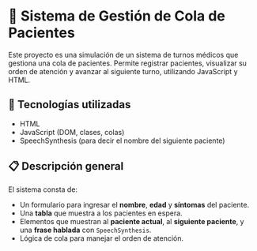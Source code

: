 # 🏥 Sistema de Gestión de Cola de Pacientes

Este proyecto es una simulación de un sistema de turnos médicos que gestiona una cola de pacientes. Permite registrar pacientes, visualizar su orden de atención y avanzar al siguiente turno, utilizando JavaScript y HTML.

## 🚀 Tecnologías utilizadas

- HTML
- JavaScript (DOM, clases, colas)
- SpeechSynthesis (para decir el nombre del siguiente paciente)

## 📋 Descripción general

El sistema consta de:

- Un formulario para ingresar el **nombre**, **edad** y **síntomas** del paciente.
- Una **tabla** que muestra a los pacientes en espera.
- Elementos que muestran al **paciente actual**, al **siguiente paciente**, y una **frase hablada** con `SpeechSynthesis`.
- Lógica de cola para manejar el orden de atención.



